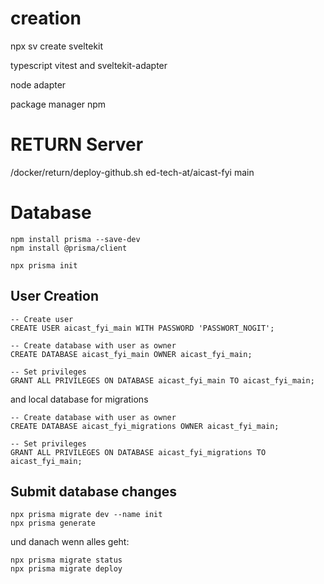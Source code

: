 # creation

npx sv create sveltekit

typescript
vitest and sveltekit-adapter

node adapter

package manager
npm

# RETURN Server
/docker/return/deploy-github.sh  ed-tech-at/aicast-fyi main

# Database

```
npm install prisma --save-dev
npm install @prisma/client

npx prisma init
```

## User Creation
```
-- Create user
CREATE USER aicast_fyi_main WITH PASSWORD 'PASSWORT_NOGIT';

-- Create database with user as owner
CREATE DATABASE aicast_fyi_main OWNER aicast_fyi_main;

-- Set privileges
GRANT ALL PRIVILEGES ON DATABASE aicast_fyi_main TO aicast_fyi_main;
```

and local database for migrations

```
-- Create database with user as owner
CREATE DATABASE aicast_fyi_migrations OWNER aicast_fyi_main;

-- Set privileges
GRANT ALL PRIVILEGES ON DATABASE aicast_fyi_migrations TO aicast_fyi_main;
```


## Submit database changes
```
npx prisma migrate dev --name init
npx prisma generate
```

und danach wenn alles geht:
```
npx prisma migrate status
npx prisma migrate deploy
```